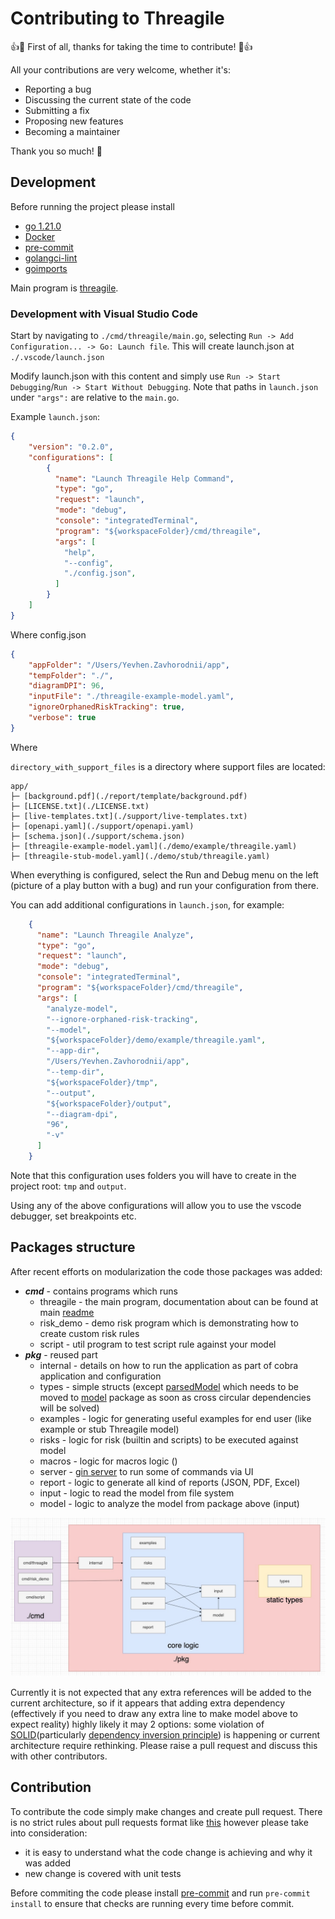 # Contributing to Threagile

:+1::tada: First of all, thanks for taking the time to contribute! :tada::+1:

All your contributions are very welcome, whether it's:

- Reporting a bug
- Discussing the current state of the code
- Submitting a fix
- Proposing new features
- Becoming a maintainer

Thank you so much! :clap:

## Development

Before running the project please install

- [go 1.21.0](https://go.dev/doc/install)
- [Docker](https://docs.docker.com/engine/install/)
- [pre-commit](https://pre-commit.com/)
- [golangci-lint](https://golangci-lint.run/welcome/install/#local-installation)
- [goimports](https://pkg.go.dev/golang.org/x/tools/cmd/goimports)

Main program is [threagile](./cmd/threagile/main.go).

### Development with Visual Studio Code

Start by navigating to `./cmd/threagile/main.go`, selecting `Run -> Add Configuration... -> Go: Launch file`. This will create launch.json at `./.vscode/launch.json`

Modify launch.json with this content and simply use `Run -> Start Debugging`/`Run -> Start Without Debugging`. Note that paths in `launch.json` under `"args":` are relative to the `main.go`.

Example `launch.json`:

```json
{
    "version": "0.2.0",
    "configurations": [
        {
          "name": "Launch Threagile Help Command",
          "type": "go",
          "request": "launch",
          "mode": "debug",
          "console": "integratedTerminal",
          "program": "${workspaceFolder}/cmd/threagile",
          "args": [
            "help",
            "--config",
            "./config.json",
          ]
        }
    ]
}
```

Where  config.json

```json
{
    "appFolder": "/Users/Yevhen.Zavhorodnii/app",
    "tempFolder": "./",
    "diagramDPI": 96,
    "inputFile": "./threagile-example-model.yaml",
    "ignoreOrphanedRiskTracking": true,
    "verbose": true
}
```

Where

```directory_with_support_files``` is a directory where support files are located:

```
app/
├─ [background.pdf](./report/template/background.pdf)
├─ [LICENSE.txt](./LICENSE.txt)
├─ [live-templates.txt](./support/live-templates.txt)
├─ [openapi.yaml](./support/openapi.yaml)
├─ [schema.json](./support/schema.json)
├─ [threagile-example-model.yaml](./demo/example/threagile.yaml)
├─ [threagile-stub-model.yaml](./demo/stub/threagile.yaml)
```

When everything is configured, select the Run and Debug menu on the left (picture of a play button with a bug) and run your configuration from there.

You can add additional configurations in `launch.json`, for example:

```json
    {
      "name": "Launch Threagile Analyze",
      "type": "go",
      "request": "launch",
      "mode": "debug",
      "console": "integratedTerminal",
      "program": "${workspaceFolder}/cmd/threagile",
      "args": [
        "analyze-model",
        "--ignore-orphaned-risk-tracking",
        "--model",
        "${workspaceFolder}/demo/example/threagile.yaml",
        "--app-dir",
        "/Users/Yevhen.Zavhorodnii/app",
        "--temp-dir",
        "${workspaceFolder}/tmp",
        "--output",
        "${workspaceFolder}/output",
        "--diagram-dpi",
        "96",
        "-v"
      ]
    }
```
Note that this configuration uses folders you will have to create in the project root: `tmp` and `output`.

Using any of the above configurations will allow you to use the vscode debugger, set breakpoints etc.

## Packages structure

After recent efforts on modularization the code those packages was added:

- ***cmd*** - contains programs which runs
  - threagile - the main program, documentation about can be found at main [readme](./README.md)
  - risk_demo - demo risk program which is demonstrating how to create custom risk rules
  - script - util program to test script rule against your model
- ***pkg*** - reused part
  - internal - details on how to run the application as part of cobra application and configuration
  - types - simple structs (except [parsedModel](./pkg/types/model.go) which needs to be moved to [model](./pkg/model) package as soon as cross circular dependencies will be solved)
  - examples - logic for generating useful examples for end user (like example or stub Threagile model)
  - risks - logic for risk (builtin and scripts) to be executed against model
  - macros - logic for macros logic ()
  - server - [gin server](https://gin-gonic.com/) to run some of commands via UI
  - report - logic to generate all kind of reports (JSON, PDF, Excel)
  - input - logic to read the model from file system
  - model - logic to analyze the model from package above (input)

![package structure](./docs/package-structure.png)

Currently it is not expected that any extra references will be added to the current architecture, so if it appears that adding extra dependency (effectively if you need to draw any extra line to make model above to expect reality) highly likely it may 2 options: some violation of [SOLID](https://en.wikipedia.org/wiki/SOLID)(particularly [dependency inversion principle](https://en.wikipedia.org/wiki/Dependency_inversion_principle)) is happening or current architecture require rethinking. Please raise a pull request and discuss this with other contributors.


## Contribution

To contribute the code simply make changes and create pull request. There is no strict rules about pull requests format like [this](https://www.pullrequest.com/blog/writing-a-great-pull-request-description/) however please take into consideration:

- it is easy to understand what the code change is achieving and why it was added
- new change is covered with unit tests

Before commiting the code please install [pre-commit](https://pre-commit.com/) and run ```pre-commit install``` to ensure that checks are running every time before commit.
